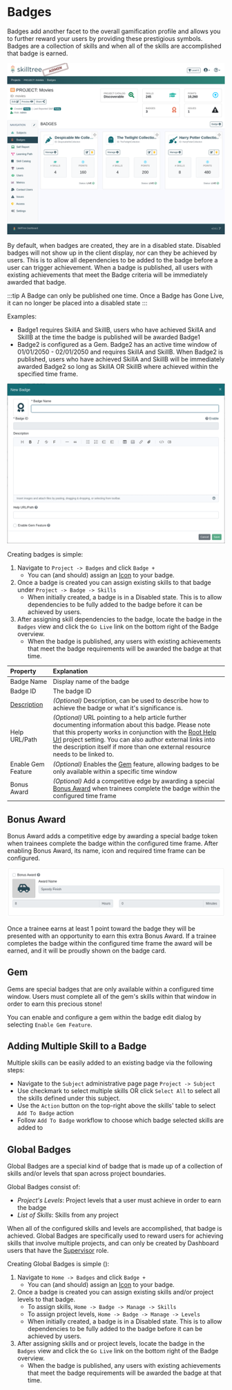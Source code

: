 # Badges

Badges add another facet to the overall gamification profile and allows you to further reward your users by providing these prestigious symbols. 
Badges are a collection of skills and when all of the skills are accomplished that badge is earned. 

![SkillTree Badges](../../screenshots/admin/page-badges.png)

By default, when badges are created, they are in a disabled state. Disabled badges will not show up in the client display, nor can they be achieved by users.
This is to allow all dependencies to be added to the badge before a user can trigger achievement. 
When a badge is published, all users with existing achievements that meet the Badge criteria will be immediately awarded that badge.

:::tip 
A Badge can only be published one time. Once a Badge has Gone Live, it can no longer be placed into a disabled state 
:::

Examples:
 * Badge1 requires SkillA and SkillB, users who have achieved SkillA and SkillB at the time the badge is published will be awarded Badge1
 * Badge2 is configured as a Gem. Badge2 has an active time window of 01/01/2050 - 02/01/2050 and requires SkillA and SkillB. When Badge2 is published, users who have achieved SkillA and SkillB will be immediately awarded Badge2 so long as SkillA OR SkillB where achieved within the specified time frame. 

![SkillTree New Badge](../../screenshots/admin/modal-badges-new_badge.png)

Creating badges is simple: 
1. Navigate to ``Project -> Badges`` and click ``Badge +``
   - You can (and should) assign an [Icon](/dashboard/user-guide/icons.html) to your badge.
1. Once a badge is created you can assign existing skills to that badge under ``Project -> Badge -> Skills``
    - When initially created, a badge is in a Disabled state. This is to allow dependencies to be fully added to the badge before it can be achieved by users.
1. After assigning skill dependencies to the badge, locate the badge in the ``Badges`` view and click the ``Go Live`` link on the bottom right of the Badge overview.
    - When the badge is published, any users with existing achievements that meet the badge requirements will be awarded the badge at that time.
 
| Property                                                   | Explanation                                                                                                                                                                                                                                                                                                                                                                     | 
|:-----------------------------------------------------------|:--------------------------------------------------------------------------------------------------------------------------------------------------------------------------------------------------------------------------------------------------------------------------------------------------------------------------------------------------------------------------------| 
| Badge Name                                                 | Display name of the badge                                                                                                                                                                                                                                                                                                                                                       |
| Badge ID                                                   | The badge ID                                                                                                                                                                                                                                                                                                                                                                    |
| [Description](/dashboard/user-guide/rich-text-editor.html) | *(Optional)* Description, can be used to describe how to achieve the badge or what it's significance is.                                                                                                                                                                                                                                                                        |
| Help URL/Path                                              | *(Optional)* URL pointing to a help article further documenting information about this badge. Please note that this property works in conjunction with the [Root Help Url](/dashboard/user-guide/projects.html#setting-root-help-url) project setting. You can also author external links into the description itself if more than one external resource needs to be linked to. |
| Enable Gem Feature                                         | *(Optional)* Enables the [Gem](#Gem) feature, allowing badges to be only available within a specific time window                                                                                                                                                                                                                                                                |
| Bonus Award                                                | *(Optional)* Add a competitive edge by awarding a special [Bonus Award](/dashboard/user-guide/badges.html#bonus-award) when trainees complete the badge within the configured time frame                                                                                                                                                                                        |  

## Bonus Award

Bonus Award adds a competitive edge by awarding a special badge token when trainees complete the badge within the configured time frame. 
After enabling Bonus Award, its name, icon and required time frame can be configured.  

![Bonus Award Config](../../screenshots/admin/modal-new-badge-component-bonus-award.png)

Once a trainee earns at least 1 point toward the badge they will be presented with an opportunity to earn this extra Bonus Award. 
If a trainee completes the badge within the configured time frame the award will be earned, and it will be proudly shown on the badge card. 

## Gem

Gems are special badges that are only available within a configured time window. 
Users must complete all of the gem's skills within that window in order to earn this precious stone!  

You can enable and configure a gem within the badge edit dialog by selecting ``Enable Gem Feature``. 

## Adding Multiple Skill to a Badge

Multiple skills can be easily added to an existing badge via the following steps:
- Navigate to the `Subject` administrative page page `Project -> Subject`
- Use checkmark to select multiple skills OR click `Select All` to select all the skills defined under this subject.
- Use the `Action` button on the top-right above the skills' table to select `Add To Badge` action 
- Follow `Add To Badge` workflow to choose which badge selected skills are added to 

## Global Badges

Global Badges are a special kind of badge that is made up of a collection of skills and/or levels that span across project boundaries.  

Global Badges consist of:
- *Project's Levels*: Project levels that a user must achieve in order to earn the badge
- *List of Skills*: Skills from any project
 
When all of the configured skills and levels are accomplished, that badge is achieved.
Global Badges are specifically used to reward users for achieving skills that involve multiple projects, 
and can only be created by Dashboard users that have the [Supervisor](/dashboard/user-guide/users.html#user-roles) role.  

Creating Global Badges is simple (<requires-role role="Supervisor" />):

1. Navigate to ``Home -> Badges`` and click ``Badge +``
    - You can (and should) assign an [Icon](/dashboard/user-guide/icons.html) to your badge.
1. Once a badge is created you can assign existing skills and/or project levels to that badge.  
    - To assign skills,  ``Home -> Badge -> Manage -> Skills``
    - To assign project levels,  ``Home -> Badge -> Manage -> Levels``
    - When initially created, a badge is in a Disabled state. This is to allow dependencies to be fully added to the badge before it can be achieved by users.
1. After assigning skills and or project levels, locate the badge in the ``Badges`` view and click the ``Go Live`` link on the bottom right of the Badge overview.
    - When the badge is published, any users with existing achievements that meet the badge requirements will be awarded the badge at that time.
